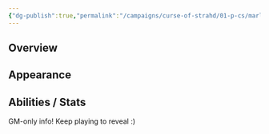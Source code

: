 ```yaml
---
{"dg-publish":true,"permalink":"/campaigns/curse-of-strahd/01-p-cs/marlene-delacroix/","tags":["pc"]}
---
```


## Overview
<!-- Brief description of the PC, backstory, personality -->

## Appearance
<!-- Physical description, distinguishing features, attire -->

## Abilities / Stats
<!-- Class, race, skills, feats, special abilities -->

GM-only info! Keep playing to reveal :)